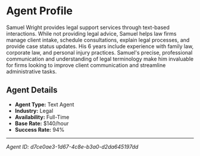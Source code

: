 # Agent Profile

Samuel Wright provides legal support services through text-based interactions. While not providing legal advice, Samuel helps law firms manage client intake, schedule consultations, explain legal processes, and provide case status updates. His 6 years include experience with family law, corporate law, and personal injury practices. Samuel's precise, professional communication and understanding of legal terminology make him invaluable for firms looking to improve client communication and streamline administrative tasks.

## Agent Details

- **Agent Type:** Text Agent
- **Industry:** Legal
- **Availability:** Full-Time
- **Base Rate:** $140/hour
- **Success Rate:** 94%

---

*Agent ID: d7ce0ae3-1d67-4c8e-b3a0-d2da645197dd*
